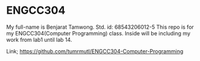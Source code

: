 # ENGCC304
My full-name is Benjarat Tamwong.
Std. id: 68543206012-5
This repo is for my ENGCC304(Computer Programming) class. Inside will be including my work from lab1 until lab 14.

Link; https://github.com/tumrmutl/ENGCC304-Computer-Programming
